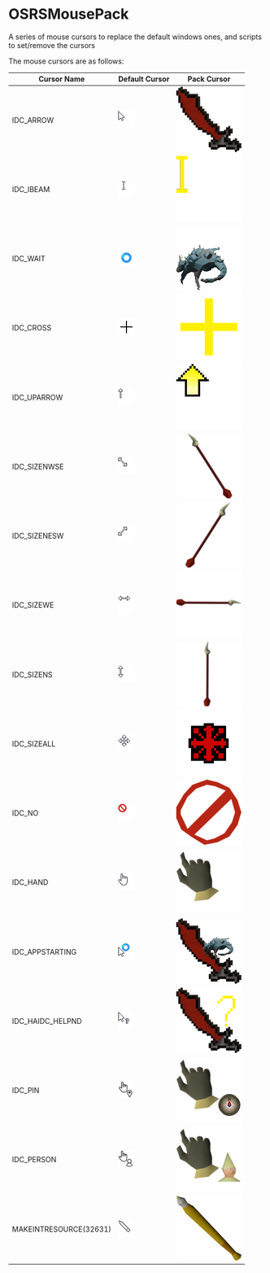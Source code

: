 # OSRSMousePack
A series of mouse cursors to replace the default windows ones, and scripts to set/remove the cursors

The mouse cursors are as follows:

| Cursor Name | Default Cursor | Pack Cursor |
| --------- | ------- | ------- |
|IDC_ARROW|![IDC_ARROW](Media/Default/idc_arrow.png)| ![IDC_ARROW](Media/DScim.png) |
|IDC_IBEAM| ![IDC_IBEAM](Media/Default/idc_ibeam.png) | ![TextSelect](Media/TextSelect.png) |
|IDC_WAIT| ![IDC_WAIT](Media/Default/idc_wait.png) | ![VorkathSleeping](Media/VorkathSleeping.gif) |
|IDC_CROSS| ![IDC_CROSS](Media/Default/idc_cross.png) | ![Cross](Media/Cross.png) |
|IDC_UPARROW| ![IDC_UPARROW](Media/Default/idc_uparrow.png) | ![alternativeselect](Media/alternativeselect.png) |
|IDC_SIZENWSE| ![IDC_SIZENWSE](Media/Default/idc_sizenwse.png) | ![DiagonalResize1](Media/DiagonalResize1.png) |
|IDC_SIZENESW| ![IDC_SIZENESW](Media/Default/idc_sizenesw.png) | ![DiagonalResize2](Media/DiagonalResize2.png) |
|IDC_SIZEWE| ![IDC_SIZEWE](Media/Default/idc_sizewe.png) | ![HorizontalResize](Media/HorizontalResize.png) |
|IDC_SIZENS| ![IDC_SIZENS](Media/Default/idc_sizens.png) | ![VerticalResize](Media/VerticalResize.png) |
|IDC_SIZEALL| ![IDC_SIZEALL](Media/Default/idc_sizeall.png) | ![MoveCursor](Media/MoveCursor.png) |
|IDC_NO| ![IDC_NO](Media/Default/idc_no.png) | ![BankFiller](Media/BankFiller.png) |
|IDC_HAND| ![IDC_HAND](Media/Default/idc_hand.png) | ![BarrowsGloves](Media/BarrowsGloves.png) |
|IDC_APPSTARTING| ![IDC_APPSTARTING](Media/Default/idc_appstarting.png) | ![CursorAnimatedV2Merged](Media/CursorAnimatedV2Merged.gif) |
|IDC_HAIDC_HELPND| ![IDC_HELP](Media/Default/idc_help.png) | ![DScimQuestionMark](Media/DScimQuestionMark.png) |
|IDC_PIN| ![IDC_PIN](Media/Default/idc_pin.png) | ![BarrowsGlovesLocation](Media/BarrowsGlovesLocation.png) |
|IDC_PERSON| ![IDC_PERSON](Media/Default/idc_person.png) | ![BarrowsGlovesGnomeChild](Media/BarrowsGlovesGnomeChild.png) |
| MAKEINTRESOURCE(32631) | ![MAKEINTRESOURCE(32631)](Media/Default/ocr_nwpen.png) | ![HandWriting](Media/HandWriting.png) |
